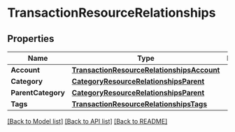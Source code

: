 # TransactionResourceRelationships

## Properties

Name | Type | Description | Notes
------------ | ------------- | ------------- | -------------
**Account** | [**TransactionResourceRelationshipsAccount**](TransactionResource_relationships_account.md) |  | 
**Category** | [**CategoryResourceRelationshipsParent**](CategoryResource_relationships_parent.md) |  | 
**ParentCategory** | [**CategoryResourceRelationshipsParent**](CategoryResource_relationships_parent.md) |  | 
**Tags** | [**TransactionResourceRelationshipsTags**](TransactionResource_relationships_tags.md) |  | 

[[Back to Model list]](../README.md#documentation-for-models) [[Back to API list]](../README.md#documentation-for-api-endpoints) [[Back to README]](../README.md)


